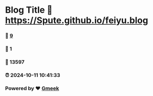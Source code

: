 # Blog Title :link: https://Spute.github.io/feiyu.blog 
### :page_facing_up: [9](https://Spute.github.io/feiyu.blog/tag.html) 
### :speech_balloon: 1 
### :hibiscus: 13597 
### :alarm_clock: 2024-10-11 10:41:33 
### Powered by :heart: [Gmeek](https://github.com/Meekdai/Gmeek)
